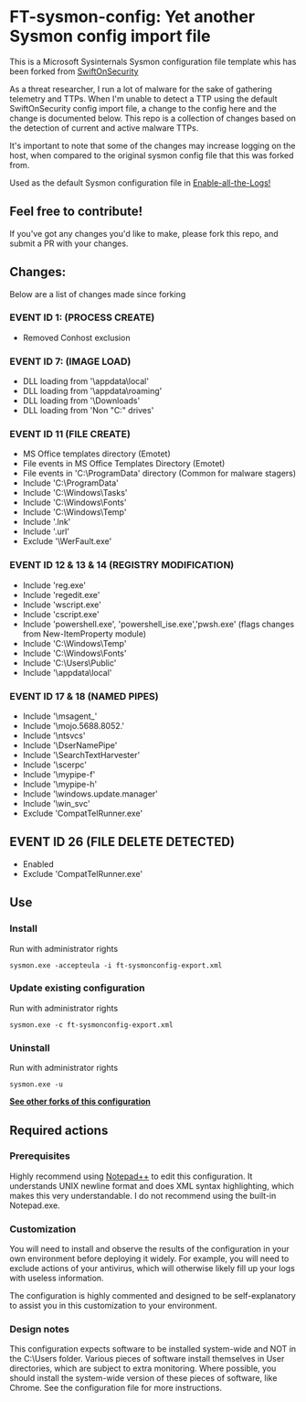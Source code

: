 # FT-sysmon-config: Yet another Sysmon config import file

This is a Microsoft Sysinternals Sysmon configuration file template whis has been forked from [SwiftOnSecurity](https://github.com/SwiftOnSecurity/sysmon-config)

As a threat researcher, I run a lot of malware for the sake of gathering telemetry and TTPs. When I'm unable to detect a TTP using the default SwiftOnSecurity config import file, a change to the config here and the change is documented below. This repo is a collection of changes based on the detection of current and active malware TTPs. 

It's important to note that some of the changes may increase logging on the host, when compared to the original sysmon config file that this was forked from. 

Used as the default Sysmon configuration file in [Enable-all-the-Logs!](https://github.com/bobby-tablez/Enable-All-The-Logs)

## Feel free to contribute!
If you've got any changes you'd like to make, please fork this repo, and submit a PR with your changes. 

## Changes:
Below are a list of changes made since forking
### EVENT ID 1: (PROCESS CREATE)
- Removed Conhost exclusion
### EVENT ID 7: (IMAGE LOAD)
- DLL loading from '\appdata\local'
- DLL loading from '\appdata\roaming'
- DLL loading from '\Downloads\'
- DLL loading from 'Non "C:\" drives'
### EVENT ID 11 (FILE CREATE)
- MS Office templates directory (Emotet)
- File events in MS Office Templates Directory (Emotet)
- File events in 'C:\ProgramData' directory (Common for malware stagers)
- Include 'C:\ProgramData'
- Include 'C:\Windows\Tasks'
- Include 'C:\Windows\Fonts'
- Include 'C:\Windows\Temp'
- Include '.lnk'
- Include '.url'
- Exclude '\WerFault.exe'
###  EVENT ID 12 & 13 & 14 (REGISTRY MODIFICATION)
- Include 'reg.exe'
- Include 'regedit.exe'
- Include 'wscript.exe'
- Include 'cscript.exe'
- Include 'powershell.exe', 'powershell_ise.exe','pwsh.exe' (flags changes from New-ItemProperty module)
- Include 'C:\Windows\Temp'
- Include 'C:\Windows\Fonts'
- Include 'C:\Users\Public'
- Include '\appdata\local\'

###  EVENT ID 17 & 18 (NAMED PIPES)
- Include '\msagent_'
- Include '\mojo.5688.8052.'
- Include '\ntsvcs'
- Include '\DserNamePipe'
- Include '\SearchTextHarvester'
- Include '\scerpc'
- Include '\mypipe-f'
- Include '\mypipe-h'
- Include '\windows.update.manager'
- Include '\win_svc'
- Exclude 'CompatTelRunner.exe'

## EVENT ID 26 (FILE DELETE DETECTED)
- Enabled
- Exclude 'CompatTelRunner.exe'


## Use ##
### Install ###
Run with administrator rights
~~~~
sysmon.exe -accepteula -i ft-sysmonconfig-export.xml
~~~~

### Update existing configuration ###
Run with administrator rights
~~~~
sysmon.exe -c ft-sysmonconfig-export.xml
~~~~

### Uninstall ###
Run with administrator rights
~~~~
sysmon.exe -u
~~~~

**[See other forks of this configuration](https://github.com/SwiftOnSecurity/sysmon-config/network)**

## Required actions ##

### Prerequisites ###
Highly recommend using [Notepad++](https://notepad-plus-plus.org/) to edit this configuration. It understands UNIX newline format and does XML syntax highlighting, which makes this very understandable. I do not recommend using the built-in Notepad.exe.

### Customization ###
You will need to install and observe the results of the configuration in your own environment before deploying it widely. For example, you will need to exclude actions of your antivirus, which will otherwise likely fill up your logs with useless information.

The configuration is highly commented and designed to be self-explanatory to assist you in this customization to your environment.

### Design notes ###
This configuration expects software to be installed system-wide and NOT in the C:\Users folder. Various pieces of software install themselves in User directories, which are subject to extra monitoring. Where possible, you should install the system-wide version of these pieces of software, like Chrome. See the configuration file for more instructions.
